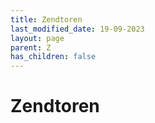```yaml
---
title: Zendtoren
last_modified_date: 19-09-2023
layout: page
parent: Z
has_children: false
---
```


Zendtoren
=========

